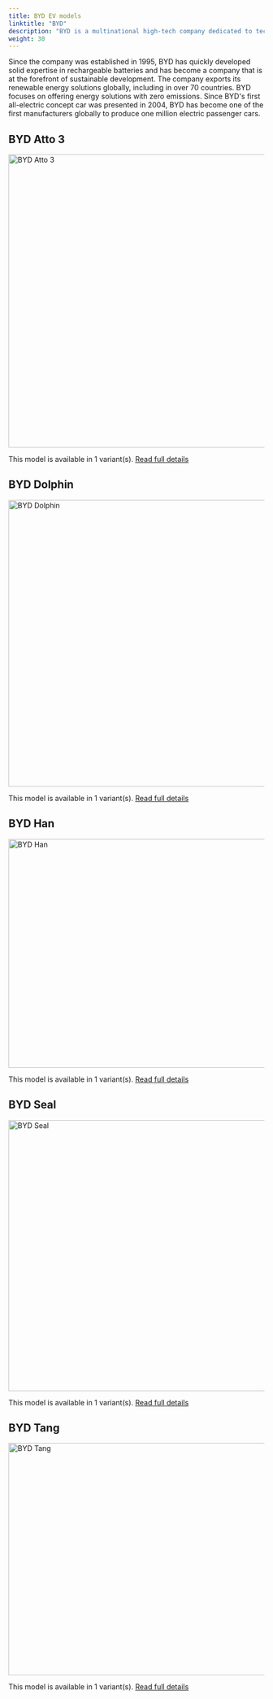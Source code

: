 ```yaml
---
title: BYD EV models
linktitle: "BYD"
description: "BYD is a multinational high-tech company dedicated to technological innovations for a better life. BYD operates in four industries, including automotive, electronics, new energy and rail. "
weight: 30
---
```

 Since the company was established in 1995, BYD has quickly developed solid expertise in rechargeable batteries and has become a company that is at the forefront of sustainable development. The company exports its renewable energy solutions globally, including in over 70 countries. BYD focuses on offering energy solutions with zero emissions. Since BYD's first all-electric concept car was presented in 2004, BYD has become one of the first manufacturers globally to produce one million electric passenger cars.


## BYD Atto 3

<a href="atto_3"><img src="https://media.evkx.net/multimedia/models/byd/atto_3/atto_3/main_1_st.jpg" width="800" height="577" alt="BYD Atto 3" ></a>

This model is available in 1 variant(s). 
[Read full details](atto_3/)

## BYD Dolphin

<a href="dolphin"><img src="https://media.evkx.net/multimedia/models/byd/dolphin/dolphin_60.4kwh/main_1_st.jpg" width="800" height="564" alt="BYD Dolphin" ></a>

This model is available in 1 variant(s). 
[Read full details](dolphin/)

## BYD Han

<a href="han"><img src="https://media.evkx.net/multimedia/models/byd/han/han/main_1_st.jpg" width="800" height="450" alt="BYD Han" ></a>

This model is available in 1 variant(s). 
[Read full details](han/)

## BYD Seal

<a href="seal"><img src="https://media.evkx.net/multimedia/models/byd/seal/seal_awd/main_1_st.jpg" width="800" height="533" alt="BYD Seal" ></a>

This model is available in 1 variant(s). 
[Read full details](seal/)

## BYD Tang

<a href="tang"><img src="https://media.evkx.net/multimedia/models/byd/tang/tang_ev600/main_1_st.jpg" width="800" height="457" alt="BYD Tang" ></a>

This model is available in 1 variant(s). 
[Read full details](tang/)
